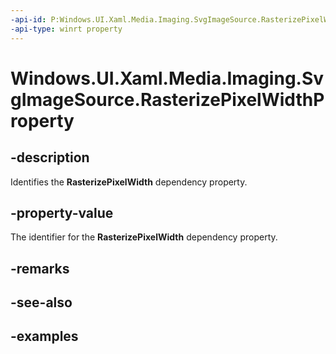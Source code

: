 ```yaml
---
-api-id: P:Windows.UI.Xaml.Media.Imaging.SvgImageSource.RasterizePixelWidthProperty
-api-type: winrt property
---
```


<!-- Property syntax.
public DependencyProperty RasterizePixelWidthProperty { get; }
-->

# Windows.UI.Xaml.Media.Imaging.SvgImageSource.RasterizePixelWidthProperty

## -description
Identifies the **RasterizePixelWidth** dependency property.



## -property-value
The identifier for the **RasterizePixelWidth** dependency property.

## -remarks

## -see-also

## -examples


